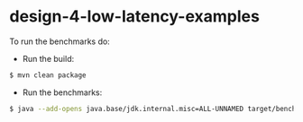 # design-4-low-latency-examples
To run the benchmarks do:
* Run the build:
```bash
$ mvn clean package
```
* Run the benchmarks:
```bash
$ java --add-opens java.base/jdk.internal.misc=ALL-UNNAMED target/benchmarks.jar
```